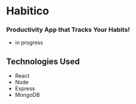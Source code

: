 # Habitico
### Productivity App that Tracks Your Habits!
* in progress 

## Technologies Used
* React
* Node
* Express
* MongoDB
